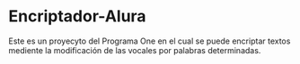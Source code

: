 # Encriptador-Alura
Este es un proyecyto del Programa One en el cual se puede encriptar textos mediente la modificación de las vocales por palabras determinadas.
